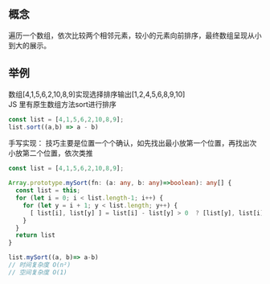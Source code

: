 ## 概念
遍历一个数组，依次比较两个相邻元素，较小的元素向前排序，最终数组呈现从小到大的展示。

## 举例
数组[4,1,5,6,2,10,8,9]实现选择排序输出[1,2,4,5,6,8,9,10]  
JS 里有原生数组方法sort进行排序


```typescript
const list = [4,1,5,6,2,10,8,9];
list.sort((a,b) => a - b)
```  
手写实现：
技巧主要是位置一个个确认，如先找出最小放第一个位置，再找出次小放第二个位置，依次类推
```typescript
const list = [4,1,5,6,2,10,8,9];

Array.prototype.mySort(fn: (a: any, b: any)=>boolean): any[] {
  const list = this;
  for (let i = 0; i < list.length-1; i++) {
    for (let y = i + 1; y < list.length; y++) {
      [ list[i], list[y] ] = list[i] - list[y] > 0  ? [list[y], list[i]] : [list[i], list[y]]
    }  
  }
  return list
}

list.mySort((a, b)=> a-b)
// 时间复杂度 O(n²)
// 空间复杂度 O(1)

``` 



 
